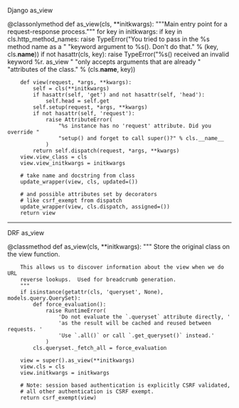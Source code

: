 Django as_view

 @classonlymethod
    def as_view(cls, **initkwargs):
        """Main entry point for a request-response process."""
        for key in initkwargs:
            if key in cls.http_method_names:
                raise TypeError("You tried to pass in the %s method name as a "
                                "keyword argument to %s(). Don't do that."
                                % (key, cls.__name__))
            if not hasattr(cls, key):
                raise TypeError("%s() received an invalid keyword %r. as_view "
                                "only accepts arguments that are already "
                                "attributes of the class." % (cls.__name__, key))

        def view(request, *args, **kwargs):
            self = cls(**initkwargs)
            if hasattr(self, 'get') and not hasattr(self, 'head'):
                self.head = self.get
            self.setup(request, *args, **kwargs)
            if not hasattr(self, 'request'):
                raise AttributeError(
                    "%s instance has no 'request' attribute. Did you override "
                    "setup() and forget to call super()?" % cls.__name__
                )
            return self.dispatch(request, *args, **kwargs)
        view.view_class = cls
        view.view_initkwargs = initkwargs

        # take name and docstring from class
        update_wrapper(view, cls, updated=())

        # and possible attributes set by decorators
        # like csrf_exempt from dispatch
        update_wrapper(view, cls.dispatch, assigned=())
        return view
        
--------------
DRF as_view

 @classmethod
    def as_view(cls, **initkwargs):
        """
        Store the original class on the view function.

        This allows us to discover information about the view when we do URL
        reverse lookups.  Used for breadcrumb generation.
        """
        if isinstance(getattr(cls, 'queryset', None), models.query.QuerySet):
            def force_evaluation():
                raise RuntimeError(
                    'Do not evaluate the `.queryset` attribute directly, '
                    'as the result will be cached and reused between requests. '
                    'Use `.all()` or call `.get_queryset()` instead.'
                )
            cls.queryset._fetch_all = force_evaluation

        view = super().as_view(**initkwargs)
        view.cls = cls
        view.initkwargs = initkwargs

        # Note: session based authentication is explicitly CSRF validated,
        # all other authentication is CSRF exempt.
        return csrf_exempt(view)

